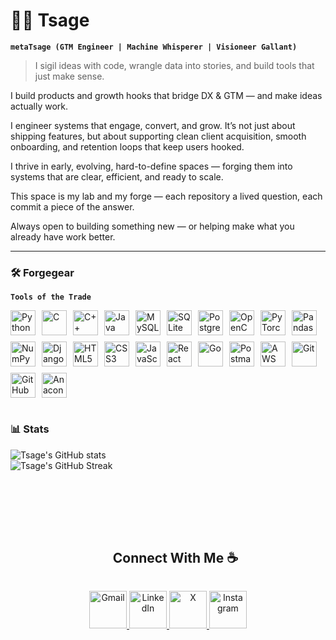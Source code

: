 # 🧙‍♂️ Tsage

**`metaTsage (GTM Engineer | Machine Whisperer | Visioneer Gallant)`**

> I sigil ideas with code, wrangle data into stories, and build tools that just make sense.

I build products and growth hooks that bridge DX & GTM — and make ideas actually work.

I engineer systems that engage, convert, and grow. It’s not just about shipping features, but about supporting clean client acquisition, smooth onboarding, and retention loops that keep users hooked.

I thrive in early, evolving, hard-to-define spaces — forging them into systems that are clear, efficient, and ready to scale.

This space is my lab and my forge — each repository a lived question, each commit a piece of the answer.

Always open to building something new — or helping make what you already have work better.

---

### 🛠️ Forgegear
**`Tools of the Trade`**

<div style="display: flex; flex-wrap: wrap; gap: 10px; align-items: center;">

<img alt="Python" title="Python" width="40px" src="https://cdn.jsdelivr.net/gh/devicons/devicon/icons/python/python-original.svg"/>
<img alt="C" title="C" width="40px" src="https://cdn.jsdelivr.net/gh/devicons/devicon/icons/c/c-original.svg"/>
<img alt="C++" title="C++" width="40px" src="https://cdn.jsdelivr.net/gh/devicons/devicon/icons/cplusplus/cplusplus-original.svg"/>
<img alt="Java" title="Java" width="40px" src="https://cdn.jsdelivr.net/gh/devicons/devicon/icons/java/java-original.svg"/>

<img alt="MySQL" title="MySQL" width="40px" src="https://cdn.jsdelivr.net/gh/devicons/devicon/icons/mysql/mysql-original.svg"/>
<img alt="SQLite" title="SQLite" width="40px" src="https://cdn.jsdelivr.net/gh/devicons/devicon/icons/sqlite/sqlite-original.svg"/>
<img alt="PostgreSQL" title="PostgreSQL" width="40px" src="https://cdn.jsdelivr.net/gh/devicons/devicon/icons/postgresql/postgresql-original.svg"/>

<img alt="OpenCV" title="OpenCV" width="40px" src="https://cdn.jsdelivr.net/gh/devicons/devicon/icons/opencv/opencv-original.svg"/>
<img alt="PyTorch" title="PyTorch" width="40px" src="https://cdn.jsdelivr.net/gh/devicons/devicon/icons/pytorch/pytorch-original.svg"/>
<img alt="Pandas" title="Pandas" width="40px" src="https://cdn.jsdelivr.net/gh/devicons/devicon/icons/pandas/pandas-original.svg"/>
<img alt="NumPy" title="NumPy" width="40px" src="https://cdn.jsdelivr.net/gh/devicons/devicon/icons/numpy/numpy-original.svg"/>

<img alt="Django" title="Django" width="40px" src="https://cdn.jsdelivr.net/gh/devicons/devicon/icons/django/django-plain.svg"/>
<img alt="HTML5" title="HTML5" width="40px" src="https://cdn.jsdelivr.net/gh/devicons/devicon/icons/html5/html5-original.svg"/>
<img alt="CSS3" title="CSS3" width="40px" src="https://cdn.jsdelivr.net/gh/devicons/devicon/icons/css3/css3-original.svg"/>
<img alt="JavaScript" title="JavaScript" width="40px" src="https://cdn.jsdelivr.net/gh/devicons/devicon/icons/javascript/javascript-original.svg"/>
<img alt="React" title="React" width="40px" src="https://cdn.jsdelivr.net/gh/devicons/devicon/icons/react/react-original.svg"/>
<img alt="Go" title="Go" width="40px" src="https://cdn.jsdelivr.net/gh/devicons/devicon/icons/go/go-original.svg"/>

<img alt="Postman" title="Postman" width="40px" src="https://cdn.jsdelivr.net/gh/devicons/devicon/icons/postman/postman-original.svg"/>
<img alt="AWS" title="AWS" width="40px" src="https://cdn.jsdelivr.net/gh/devicons/devicon/icons/amazonwebservices/amazonwebservices-original-wordmark.svg"/>

<img alt="Git" title="Git" width="40px" src="https://cdn.jsdelivr.net/gh/devicons/devicon/icons/git/git-original.svg"/>
<img alt="GitHub" title="GitHub" width="40px" src="https://cdn.jsdelivr.net/gh/devicons/devicon/icons/github/github-original.svg"/>
<img alt="Anaconda" title="Anaconda" width="40px" src="https://cdn.jsdelivr.net/gh/devicons/devicon/icons/anaconda/anaconda-original.svg"/>

</div>




#

### 📊 Stats

![Tsage's GitHub stats](https://github-readme-stats.vercel.app/api?username=subratsahilgupta&show_icons=true&theme=gruvbox&hide_border=false&include_all_commits=true&count_private=true)<br/>
![Tsage's GitHub Streak](https://nirzak-streak-stats.vercel.app/?user=subratsahilgupta&theme=gruvbox&hide_border=false)<br/>


<br />
<br />
<br />
<br />

<!-- Connect With Me Section -->

<div id="user-content-toc">
  <ul align="center">
    <summary><h2 style="display: inline-block">Connect With Me ☕️</h2></summary>
  </ul>
</div>

<!-- Social Media Icons (Large & Centered) -->
<p align="center">
  <a href="mailto:subratsahilgupta@gmail.com">
    <img src="https://img.icons8.com/fluency/96/gmail.png" alt="Gmail" height="60" />
  </a>
  <a href="https://linkedin.com/in/subratsahilgupta" target="_blank">
    <img src="https://img.icons8.com/fluency/96/linkedin.png" alt="LinkedIn" height="60" />
  </a>
  <a href="https://x.com/metaTsage" target="_blank">
  <img src="https://img.icons8.com/ios-filled/100/000000/x.png" alt="X" height="60" />
</a>
  <a href="https://instagram.com/subratsahilgupta" target="_blank">
    <img src="https://img.icons8.com/fluency/96/instagram-new.png" alt="Instagram" height="60" />
  </a>
</p>

<!-- Visitor Count -->
<!-- <h3 align="center">Visitor count</h3>
<p align="center">
  <img src="https://profile-counter.glitch.me/metaTsage/count.svg" />
</p> -->


